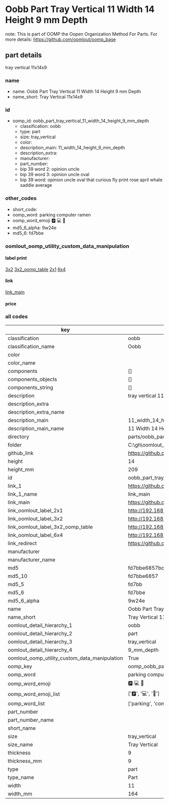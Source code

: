# Oobb Part Tray Vertical 11 Width 14 Height 9 mm Depth  

note: This is part of OOMP the Oopen Organization Method For Parts. For more details: https://github.com/oomlout/oomp_base

##  part details
  



tray vertical 11x14x9



### name
* name: Oobb Part Tray Vertical 11 Width 14 Height 9 mm Depth
* name_short: Tray Vertical 11x14x9 
### id
* oomp_id: oobb_part_tray_vertical_11_width_14_height_9_mm_depth
  * classification: oobb
  * type: part
  * size: tray_vertical
  * color: 
  * description_main: 11_width_14_height_9_mm_depth
  * description_extra: 
  * manufacturer: 
  * part_number: 
  * bip 39 word 2: opinion uncle
  * bip 39 word 3: opinion uncle oval
  * bip 39 word: opinion uncle oval that curious fly print rose april whale saddle average

### other_codes
* short_code: 
* oomp_word: parking computer ramen
* oomp_word_emoji :parking: :computer: :ramen:
* md5_6_alpha: 9w24e
* md5_6: fd7bbe






### oomlout_oomp_utility_custom_data_manipulation
#### label print
[3x2](http://192.168.1.245:1112/?label=oomp%209w24e)
[3x2_oomp_table](http://192.168.1.108:1112/?label=oomp%209w24e)
[2x1](http://192.168.1.242:1112/?label=oomp%209w24e)
[6x4](http://192.168.1.55:1112/?label=oomp%209w24e)    

#### link

[link_main](https://github.com/oomlout/oomlout_oobb_version_4_generated_parts/tree/main/navigation_oomp/oobb/part/tray_vertical/11_width_14_height_9_mm_depth/part)                              

#### price







### all codes 
| key | value |  
| --- | --- |  
| classification | oobb |  
| classification_name | Oobb |  
| color |  |  
| color_name |  |  
| components | [] |  
| components_objects | [] |  
| components_string | [] |  
| description | tray vertical 11x14x9 |  
| description_extra |  |  
| description_extra_name |  |  
| description_main | 11_width_14_height_9_mm_depth |  
| description_main_name | 11 Width 14 Height 9 mm Depth |  
| directory | parts/oobb_part_tray_vertical_11_width_14_height_9_mm_depth |  
| folder | C:\gh\oomlout_oobb_version_4_generated_parts\parts\oobb_part_tray_vertical_11_width_14_height_9_mm_depth |  
| github_link | https://github.com/oomlout/oomlout_oomp_part_src/tree/main/parts/oobb_part_tray_vertical_11_width_14_height_9_mm_depth |  
| height | 14 |  
| height_mm | 209 |  
| id | oobb_part_tray_vertical_11_width_14_height_9_mm_depth |  
| link_1 | https://github.com/oomlout/oomlout_oobb_version_4_generated_parts/tree/main/navigation_oomp/oobb/part/tray_vertical/11_width_14_height_9_mm_depth/part |  
| link_1_name | link_main |  
| link_main | https://github.com/oomlout/oomlout_oobb_version_4_generated_parts/tree/main/navigation_oomp/oobb/part/tray_vertical/11_width_14_height_9_mm_depth/part |  
| link_oomlout_label_2x1 | http://192.168.1.242:1112/?label=oomp%209w24e |  
| link_oomlout_label_3x2 | http://192.168.1.245:1112/?label=oomp%209w24e |  
| link_oomlout_label_3x2_oomp_table | http://192.168.1.108:1112/?label=oomp%209w24e |  
| link_oomlout_label_6x4 | http://192.168.1.55:1112/?label=oomp%209w24e |  
| link_redirect | https://github.com/oomlout/oomlout_oobb_version_4_generated_parts/tree/main/parts/oobb_tray_vertical_11_14_09 |  
| manufacturer |  |  
| manufacturer_name |  |  
| md5 | fd7bbe6857bc1559679afdff3b7b24db |  
| md5_10 | fd7bbe6857 |  
| md5_5 | fd7bb |  
| md5_6 | fd7bbe |  
| md5_6_alpha | 9w24e |  
| name | Oobb Part Tray Vertical 11 Width 14 Height 9 mm Depth |  
| name_short | Tray Vertical 11x14x9  |  
| oomlout_detail_hierarchy_1 | oobb |  
| oomlout_detail_hierarchy_2 | part |  
| oomlout_detail_hierarchy_3 | tray_vertical |  
| oomlout_detail_hierarchy_4 | 9_mm_depth |  
| oomlout_oomp_utility_custom_data_manipulation | True |  
| oomp_key | oomp_oobb_part_tray_vertical_11_width_14_height_9_mm_depth |  
| oomp_word | parking computer ramen |  
| oomp_word_emoji | :parking: :computer: :ramen: |  
| oomp_word_emoji_list | [':parking:', ':computer:', ':ramen:'] |  
| oomp_word_list | ['parking', 'computer', 'ramen'] |  
| part_number |  |  
| part_number_name |  |  
| short_name |  |  
| size | tray_vertical |  
| size_name | Tray Vertical |  
| thickness | 9 |  
| thickness_mm | 9 |  
| type | part |  
| type_name | Part |  
| width | 11 |  
| width_mm | 164 |  
